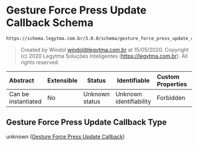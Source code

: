 # Gesture Force Press Update Callback Schema

```txt
https://schema.legytma.com.br/3.0.0/schema/gesture_force_press_update_callback.schema.json
```




> Created by Windol [windol@legytma.com.br](mailto:windol@legytma.com.br) at 15/05/2020.
> Copyright (c) 2020 Legytma Soluções Inteligentes (<https://legytma.com.br>). All rights reserved.
>

| Abstract            | Extensible | Status         | Identifiable            | Custom Properties | Additional Properties | Access Restrictions | Defined In                                                                                                                          |
| :------------------ | ---------- | -------------- | ----------------------- | :---------------- | --------------------- | ------------------- | ----------------------------------------------------------------------------------------------------------------------------------- |
| Can be instantiated | No         | Unknown status | Unknown identifiability | Forbidden         | Allowed               | none                | [gesture_force_press_update_callback.schema.json](../schema/gesture_force_press_update_callback.schema.json) |

## Gesture Force Press Update Callback Type

unknown ([Gesture Force Press Update Callback](gesture_force_press_update_callback.md))
